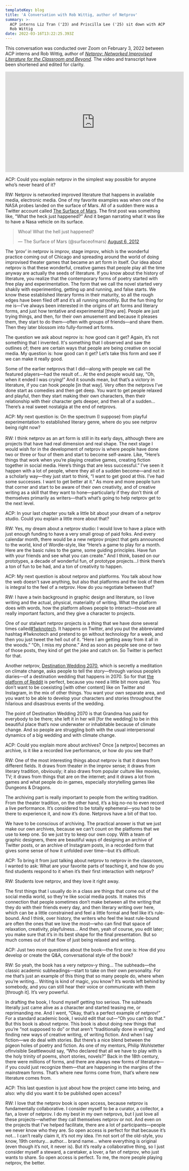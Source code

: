 ```yaml
---
templateKey: blog
title: 'A Conversation with Rob Wittig, author of Netprov'
summary: >-
  ACP interns Liz Tran ('23) and Priscilla Lee ('25) sit down with ACP author
  Rob Wittig 
date: 2022-03-16T13:22:25.393Z
---
```

This conversation was conducted over Zoom on February 3, 2022 between ACP interns and Rob Wittig, author of *[Netprov: Networked Improvised Literature for the Classroom and Beyond](https://www.fulcrum.org/concern/monographs/pc289m47x?locale=en).* The video and transcript have been shortened and edited for clarity.

<iframe width="560" height="315" src="https://www.youtube.com/embed/T4-560exiSY" title="YouTube video player" frameborder="0" allow="accelerometer; autoplay; clipboard-write; encrypted-media; gyroscope; picture-in-picture" allowfullscreen></iframe>

ACP: Could you explain netprov in the simplest way possible for anyone who’s never heard of it?

RW: Netprov is networked improved literature that happens in available media, electronic media. One of my favorite examples was when one of the NASA probes landed on the surface of Mars. All of a sudden there was a Twitter account called [The Surface of Mars](https://twitter.com/surfaceofmars). The first post was something like, “What the heck just happened?” And it began narrating what it was like to have a Nasa vehicle on its surface.

<blockquote class="twitter-tweet"><p lang="en" dir="ltr">Whoa! What the hell just happened?</p>&mdash; The Surface of Mars (@surfaceofmars) <a href="https://twitter.com/surfaceofmars/status/232367476988600320?ref_src=twsrc%5Etfw">August 6, 2012</a></blockquote> <script async src="https://platform.twitter.com/widgets.js" charset="utf-8"></script>

The ‘prov’ in netprov is improv, stage improv, which is the wonderful practice coming out of Chicago and spreading around the world of doing improvised theater games that became an art form in itself. Our idea about netprov is that these wonderful, creative games that people play all the time anyway are actually the seeds of literature. If you know about the history of literature, you realize that the contemporary forms of poetry started with free play and experimentation. The form that we call the novel started very shakily with experimenting, getting up and running, and false starts. We know these established literary forms in their maturity, so all the rough edges have been filed off and it’s all running smoothly. But the fun thing for me is—I’ve always been interested in the origins of art forms and literary forms, and just how tentative and experimental \[they are]. People are just trying things, and then, for their own amusement and because it pleases them, they start to do them—often with groups of friends—and share them. Then they later blossom into fully-formed art forms.

The question we ask about neprov is: how good can it get? Again, it’s not something that I invented. It's something that I observed and saw the outlines of; there are certain ways that people are being creative on social media. My question is: how good can it get? Let’s take this form and see if we can make it really good.

Some of the earlier netprovs that I did—along with people we call the featured players—had the result of… At the end people would say, “Oh, when it ended I was crying!” And it sounds mean, but that’s a victory in literature, if you can hook people \[in that way]. Very often the netprovs I’ve done start as comedies and then get deep. You want to get people relaxed and playful, then they start making their own characters, then their relationship with their character gets deeper, and then all of a sudden… There’s a real sweet nostalgia at the end of netprovs.

ACP: My next question is: On the spectrum (I suppose) from playful experimentation to established literary genre, where do you see netprov being right now?\
\
RW: I think netprov as an art form is still in its early days, although there are projects that have had real dimension and real shape. The next stage I would wish for in the development of netprov is where people have done two or three or four of them and start to become self-aware. Like, “Here’s things that work when you’re playing creative games, creating fiction together in social media. Here’s things that are less successful.” I’ve seen it happen with a lot of people, where they all of a sudden become—and not in a scholarly way—they just start to think, “I want to get good at this. I’ve had some successes. I want to get better at it.” As more and more people turn that corner and start to be aware of their own creativity, and of creative writing as a skill that they want to hone—particularly if they don’t think of themselves primarily as writers—that’s what’s going to help netprov get to the next level.

ACP: In your last chapter you talk a little bit about your dream of a netprov studio. Could you explain a little more about that?

RW: Yes, my dream about a netprov studio: I would love to have a place with just enough funding to have a very small group of paid folks. And every calendar month, there would be a new netprov project that gets announced to the world, kind of Wordle-style, like “Here’s a game to play for a month. Here are the basic rules to the game, some guiding principles. Have fun with your friends and see what you can create.” And I think, based on our prototypes, a decade of wonderful fun, of prototype projects…I think there’s a ton of fun to be had, and a ton of creativity to happen.

ACP: My next question is about netprov and platforms. You talk about how the web doesn't save anything, but also that platforms and the look of them is integral to the feel of a netprov. How do you negotiate between that?

RW: I have a twin background in graphic design and literature, so I love writing and the actual, physical, materiality of writing. What the platform does with words, how the platform allows people to interact—those are all really important factors, and they give a character to projects.

One of our stalwart netprov projects is a thing that we have done several times called[\#1wknotech](http://1wknotech.org/). It happens on Twitter, and you put the abbreviated hashtag #1wknotech and pretend to go without technology for a week, and then you just tweet the hell out of it. “Here I am getting away from it all in the woods.” “Oh, I miss my phone.” And as soon as people see one or two of those posts, they kind of get the joke and catch on. So Twitter is perfect for that.

Another netprov, [Destination Wedding 2070](http://meanwhilenetprov.com/dw70/), which is secretly a meditation on climate change, asks people to tell the story—through various people’s diaries—of a destination wedding that happens in 2070. So for that [the platform of Reddit](https://www.reddit.com/r/DestinationWedding70/) is perfect, because you need a little bit more quiet. You don’t want to be coexisting \[with other content] like on Twitter and Instagram, in the mix of other things. You want your own separate area, and you want to be able to develop your characters and stories throughout the hilarious and disastrous events of the wedding.

The point of Destination Wedding 2070 is that Grandma has paid for everybody to be there; she left it in her will \[for the wedding] to be in this beautiful place that’s now underwater or inhabitable because of climate change. And so people are struggling both with the usual interpersonal dynamics of a big wedding and with climate change.

ACP: Could you explain more about archives? Once \[a netprov] becomes an archive, is it like a recorded live performance, or how do you see that?

RW: One of the most interesting things about netprov is that it draws from different fields. It draws from theater in the improv sense; it draws from literary tradition, obviously; it also draws from popular culture like movies, TV; it draws from things that are on the internet; and it draws a lot from games and what people do in games, especially storytelling games like Dungeons & Dragons.

The archiving part is really important to people from the writing tradition. From the theater tradition, on the other hand, it’s a big no-no to even record a live performance. It’s considered to be totally ephemeral—you had to be there to experience it, and now it’s done. Netprovs have a bit of that too.

We have to be conscious of archiving. The practical answer is that we just make our own archives, because we can’t count on the platforms that we use to keep one. So we just try to keep our own copy. With a team of graphic designers, there are beautiful ways of designing an archive of Twitter posts, or an archive of Instagram posts, in a recorded form that gives some sense of how it unfolded over time—but it’s difficult.

ACP: To bring it from just talking about netprov to netprov in the classroom, I wanted to ask: What are your favorite parts of teaching it, and how do you find students respond to it when it’s their first interaction with netprov?

RW: Students love netprov, and they love it right away.

The first things that I usually do in a class are things that come out of the social media world, so they're like social media posts. It makes this connection that people sometimes don’t make between all the writing that they do with their friends every day, and then literary writing over here, which can be a little constrained and feel a little formal and feel like it’s rule-bound. And I think, over history, the writers who feel the least rule-bound are often the ones that we love the most—who can find that space of relaxation, creativity, playfulness… And then, yeah of course, you edit later; you make sure that it’s in its best shape for the final presentation. But so much comes out of that flow of just being relaxed and writing.

ACP: Just two more questions about the book—the first one is: How did you develop or create the Q&A, conversational style of the book?

RW: So yeah, the book has a very netprov-y thing… The subheads—the classic academic subheadings—start to take on their own personality. For me that’s just an example of this thing that so many people do, where when you’re writing… Writing is kind of magic, you know? It’s words left behind by somebody, and you can still hear their voice or communicate with them \[through it]. It’s very powerful.

In drafting the book, I found myself getting too serious. The subheads literally just came alive as a character and started teasing me, or reprimanding me. And I went, “Okay, that’s a perfect example of netprov!” For a standard academic book, I would edit that out—“Oh you can’t do that.” But this book is about netprov. This book is about doing new things that you’re “not supposed to do” or that aren't “traditionally done in writing,” and finding new ways of creative writing, of writing fiction. And when I say fiction—we do deal with stories. But there’s a nice blend between the pigeon holes of poetry and fiction. As one of my mentors, Philip Wohlstetter ofInvisible Seattlewould say, “Who declared that all we have to play with is the holy trinity of poems, short stories, novels?” Back in the 18th century, there were millions of forms, and there are always new forms of literature—if you could just recognize them—that are happening in the margins of the mainstream forms. That’s where new forms come from, that’s where new literature comes from.

ACP: This last question is just about how the project came into being, and also: why did you want it to be published open access?

RW: I love that the netprov book is open access, because netprov is fundamentally collaborative. I consider myself to be a curator, a collector, a fan, a lover of netprov. I do my best in my own netprovs, but I just love all these projects—whether they call themselves netprov or not. And even on the projects that I've helped facilitate, there are a lot of participants—people we never know who they are. So open access is perfect for that because it’s not… I can’t really claim it, it’s not my idea. I’m not sort of the old-style, you know, 19th century… author… brand name… where everything is original (even though it’s not, it never is). But it’s really a collaborative thing, so I just consider myself a steward, a caretaker, a lover, a fan of netprov, who just wants to share. So open access is perfect. To me, the more people playing netprov, the better.